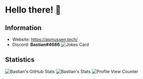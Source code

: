 # Hello there! 👋

## Information
- Website: https://asmussen.tech/
- Discord: **Bastian#4686**
![Jokes Card](https://readme-jokes.vercel.app/api)

## Statistics
![Bastian's GitHub Stats](https://github-readme-stats.vercel.app/api/?username=bastianasmussen&show_icons=true&title_color=fff&icon_color=79ff97&text_color=9f9f9f&bg_color=151515)
![Bastian's Stats](https://github-readme-stats.vercel.app/api/top-langs/?username=bastianasmussen&show_icons=true&title_color=fff&icon_color=79ff97&text_color=9f9f9f&bg_color=151515)
![Profile View Counter](https://komarev.com/ghpvc/?username=bastianasmussen)
